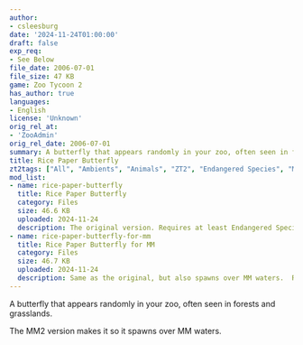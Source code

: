 ```yaml
---
author:
- csleesburg
date: '2024-11-24T01:00:00'
draft: false
exp_req:
- See Below
file_date: 2006-07-01
file_size: 47 KB
game: Zoo Tycoon 2
has_author: true
languages:
- English
license: 'Unknown'
orig_rel_at:
- 'ZooAdmin'
orig_rel_date: 2006-07-01
summary: A butterfly that appears randomly in your zoo, often seen in forests and grasslands.
title: Rice Paper Butterfly
zt2tags: ["All", "Ambients", "Animals", "ZT2", "Endangered Species", "Marine Mania 2"]
mod_list: 
- name: rice-paper-butterfly
  title: Rice Paper Butterfly
  category: Files
  size: 46.6 KB
  uploaded: 2024-11-24
  description: The original version. Requires at least Endangered Species.
- name: rice-paper-butterfly-for-mm
  title: Rice Paper Butterfly for MM
  category: Files
  size: 46.7 KB
  uploaded: 2024-11-24
  description: Same as the original, but also spawns over MM waters.  Requires Marine Mania 2.
---
```

A butterfly that appears randomly in your zoo, often seen in forests and grasslands.

The MM2 version makes it so it spawns over MM waters.
